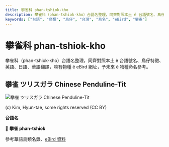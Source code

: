 ```yaml
---
title: 攀雀科 phan-tshiok-kho
description: 攀雀科（phan-tshiok-kho）台語名整理，同齊對照本土 ê 台語號名、鳥仔特徵、英語、日語、華語翻譯，嘛有物種 ê eBird 網址，予未來 ê 物種命名參考。
keywords: ["台語", "鳥類", "鳥仔", "台灣", "鳥名", "eBird", "攀雀"]
---
```


# 攀雀科 phan-tshiok-kho

攀雀科（phan-tshiok-kho）台語名整理，同齊對照本土 ê 台語號名、鳥仔特徵、英語、日語、華語翻譯，嘛有物種 ê eBird 網址，予未來 ê 物種命名參考。

## 攀雀 ツリスガラ Chinese Penduline-Tit

![攀雀 ツリスガラ Chinese Penduline-Tit](https://inaturalist-open-data.s3.amazonaws.com/photos/2744070/medium.jpg)

(c) Kim, Hyun-tae, some rights reserved (CC BY)

**台語名**

🎯 **攀雀 phan-tshiok**

參考華語鳥類名錄、[eBird 資料](https://ebird.org/species/chptit1)
